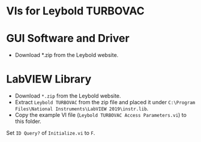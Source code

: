 # VIs for Leybold TURBOVAC

# GUI Software and Driver

- Download *.zip from the Leybold website.


# LabVIEW Library

- Download `*.zip` from the Leybold website.
- Extract `Leybold TURBOVAC` from the zip file and placed it under `C:\Program Files\National Instruments\LabVIEW 2019\instr.lib`.
- Copy the example VI file (`Leybold TURBOVAC Access Parameters.vi`) to this folder.


Set `ID Query?` of `Initialize.vi` to `F`.